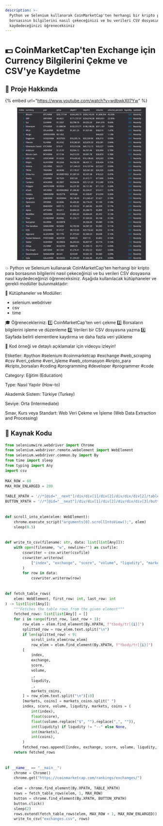 ```yaml
---
description: >-
  Python ve Selenium kullanarak CoinMarketCap'ten herhangi bir kripto para
  borsasının bilgilerini nasıl çekeceğinizi ve bu verileri CSV dosyasına nasıl
  kaydedeceğinizi öğreneceksiniz
---
```


# 💵 CoinMarketCap'ten Exchange için Currency Bilgilerini Çekme ve CSV'ye Kaydetme

## 🔰 Proje Hakkında

{% embed url="https://www.youtube.com/watch?v=wdbwkXll7Yw" %}

<figure><img src="../.gitbook/assets/SCR-20230504-ucdn.png" alt="" width="563"><figcaption></figcaption></figure>

💥 Python ve Selenium kullanarak CoinMarketCap'ten herhangi bir kripto para borsasının bilgilerini nasıl çekeceğinizi ve bu verileri CSV dosyasına nasıl kaydedeceğinizi öğreneceksiniz. Aşağıda kullanılacak kütüphaneler ve gerekli modüller bulunmaktadır:

📘 Kütüphaneler ve Modüller:

* selenium.webdriver
* csv
* time

🎓 Öğrenecekleriniz: 1️⃣ CoinMarketCap'ten veri çekme 2️⃣ Borsaların bilgilerini işleme ve düzenleme 3️⃣ Verileri bir CSV dosyasına yazma 4️⃣ Sayfada belirli elementlere kaydırma ve daha fazla veri yükleme

📼 Kod örneği ve detaylı açıklamalar için videoyu izleyin!

Etiketler: #python #selenium #coinmarketcap #exchange #web\_scraping #csv #veri\_çekme #veri\_işleme #web\_otomasyon #kripto\_para #kripto\_borsaları #coding #programming #developer #programmer #code

Category: Eğitim (Education)

Type: Nasıl Yapılır (How-to)

Akademik Sistem: Türkiye (Turkey)

Seviye: Orta (Intermediate)

Sınav, Kurs veya Standart: Web Veri Çekme ve İşleme (Web Data Extraction and Processing)

## 📜 Kaynak Kodu

```python
from seleniumwire.webdriver import Chrome
from selenium.webdriver.remote.webelement import WebElement
from selenium.webdriver.common.by import By
from time import sleep
from typing import Any
import csv

MAX_ROW = 60
MAX_ROW_ENLARGED = 200

TABLE_XPATH = '//*[@id="__next"]/div/div[1]/div[2]/div/div/div[2]/table'
BUTTON_XPATH = '//*[@id="__next"]/div/div[1]/div[2]/div/div/div[3]/button'


def scroll_into_elem(elem: WebElement):
    chrome.execute_script("arguments[0].scrollIntoView();", elem)
    sleep(0.5)


def write_to_csv(filename: str, data: list[list[Any]]):
    with open(filename, "w", newline="") as csvfile:
        csvwriter = csv.writer(csvfile)
        csvwriter.writerow(
            ["index", "exchange", "score", "volume", "liqudity", "markets", "coins"]
        )
        for row in data:
            csvwriter.writerow(row)


def fetch_table_rows(
    elem: WebElement, first_row: int, last_row: int
) -> list[list[Any]]:
    """Fetches the table rows from the given element"""
    fetched_rows: list[list[Any]] = []
    for i in range(first_row, last_row + 1):
        row_elem = elem.find_element(By.XPATH, f"tbody/tr[{i}]")
        splitted_row = row_elem.text.split("\n")
        if len(splitted_row) < 9:
            scroll_into_elem(row_elem)
            row_elem = elem.find_element(By.XPATH, f"tbody/tr[{i}]")
        [
            index,
            exchange,
            score,
            volume,
            _,
            liqudity,
            _,
            markets_coins,
        ] = row_elem.text.split("\n")[:8]
        [markets, coins] = markets_coins.split(" ")
        index, score, volume, liqudity, markets, coins = (
            int(index),
            float(score),
            float(volume.replace("$", "").replace(",", "")),
            int(liqudity) if liqudity != "--" else None,
            int(markets),
            int(coins),
        )
        fetched_rows.append([index, exchange, score, volume, liqudity, markets, coins])
    return fetched_rows


if __name__ == "__main__":
    chrome = Chrome()
    chrome.get("https://coinmarketcap.com/rankings/exchanges/")

    elem = chrome.find_element(By.XPATH, TABLE_XPATH)
    rows = fetch_table_rows(elem, 1, MAX_ROW)
    button = chrome.find_element(By.XPATH, BUTTON_XPATH)
    button.click()
    sleep(2)
    rows.extend(fetch_table_rows(elem, MAX_ROW + 1, MAX_ROW_ENLARGED))
    write_to_csv("exchanges.csv", rows)

```
